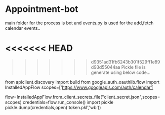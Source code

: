 # Appointment-bot



main folder for the process is bot and events.py is used for the add,fetch calendar events..

<<<<<<< HEAD
=======



>>>>>>> d9351ad31fb6243b301f529ff1e89d93d55044aa
Pickle file is generate using below code...

from apiclient.discovery import build
from google_auth_oauthlib.flow import InstalledAppFlow
scopes=['https://www.googleapis.com/auth/calendar']

flow=InstalledAppFlow.from_client_secrets_file("client_secret.json",scopes=scopes)
credentials=flow.run_console()
import pickle
pickle.dump(credentials,open('token.pkl','wb'))
